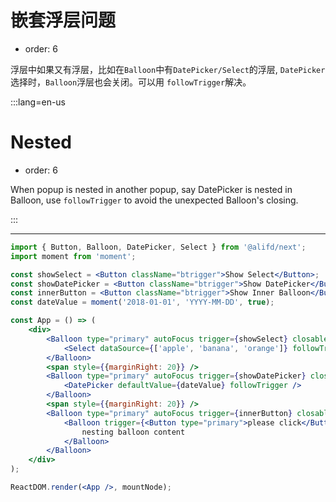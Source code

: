 # 嵌套浮层问题

- order: 6

浮层中如果又有浮层，比如在`Balloon`中有`DatePicker/Select`的浮层, `DatePicker`选择时，`Balloon`浮层也会关闭。可以用 `followTrigger`解决。

:::lang=en-us
# Nested

- order: 6

When popup is nested in another popup, say DatePicker is nested in Balloon, use `followTrigger` to avoid the unexpected Balloon's closing.

:::

---

````jsx
import { Button, Balloon, DatePicker, Select } from '@alifd/next';
import moment from 'moment';

const showSelect = <Button className="btrigger">Show Select</Button>;
const showDatePicker = <Button className="btrigger">Show DatePicker</Button>;
const innerButton = <Button className="btrigger">Show Inner Balloon</Button>;
const dateValue = moment('2018-01-01', 'YYYY-MM-DD', true);

const App = () => (
    <div>
        <Balloon type="primary" autoFocus trigger={showSelect} closable={false} triggerType="click">
            <Select dataSource={['apple', 'banana', 'orange']} followTrigger />
        </Balloon>
        <span style={{marginRight: 20}} />
        <Balloon type="primary" autoFocus trigger={showDatePicker} closable={false} triggerType="click">
            <DatePicker defaultValue={dateValue} followTrigger />
        </Balloon>
        <span style={{marginRight: 20}} />
        <Balloon type="primary" autoFocus trigger={innerButton} closable={false} triggerType="click">
            <Balloon trigger={<Button type="primary">please click</Button>} followTrigger triggerType="click">
                nesting balloon content
            </Balloon>
        </Balloon>
    </div>
);

ReactDOM.render(<App />, mountNode);

````
